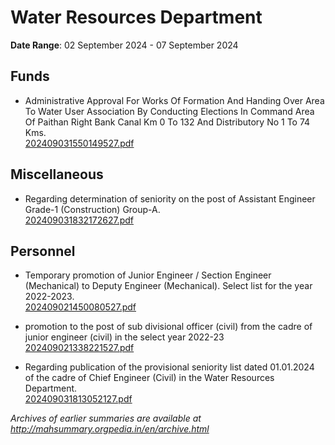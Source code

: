 # Water Resources Department

**Date Range**: 02 September 2024 - 07 September 2024


## Funds
- Administrative Approval For Works Of Formation And Handing Over Area To Water User Association By Conducting Elections In Command Area Of Paithan Right Bank Canal Km 0 To 132 And Distributory No 1 To 74 Kms.\
  [202409031550149527.pdf](https://gr.maharashtra.gov.in/Site/Upload/Government%20Resolutions/English/202409031550149527.pdf)

## Miscellaneous
- Regarding determination of seniority on the post of Assistant Engineer Grade-1 (Construction) Group-A.\
  [202409031832172627.pdf](https://gr.maharashtra.gov.in/Site/Upload/Government%20Resolutions/English/202409031832172627.pdf)

## Personnel
- Temporary promotion of Junior Engineer / Section Engineer (Mechanical)  to Deputy Engineer (Mechanical). Select list for the year 2022-2023.\
  [202409021450080527.pdf](https://gr.maharashtra.gov.in/Site/Upload/Government%20Resolutions/English/202409021450080527.pdf)

- promotion to the post of sub divisional officer (civil) from the cadre of junior engineer (civil) in the select year 2022-23\
  [202409021338221527.pdf](https://gr.maharashtra.gov.in/Site/Upload/Government%20Resolutions/English/202409021338221527...pdf)

- Regarding publication of the provisional seniority list dated 01.01.2024 of the cadre of Chief Engineer (Civil) in the Water Resources Department.\
  [202409031813052127.pdf](https://gr.maharashtra.gov.in/Site/Upload/Government%20Resolutions/English/202409031813052127.pdf)


*Archives of earlier summaries are available at http://mahsummary.orgpedia.in/en/archive.html*